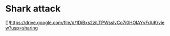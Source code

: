 # Shark attack
[]!https://drive.google.com/file/d/1DiBxs2ziLTPWsslvCo7i0HOIAYvFrAiK/view?usp=sharing
